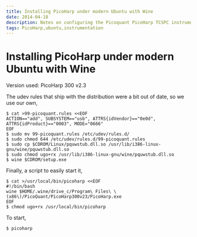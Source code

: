 ```yaml
---
title: Installing PicoHarp under modern Ubuntu with Wine
date: 2014-04-18
description: Notes on configuring the Picoquant PicoHarp TCSPC instrument on Ubuntu
tags: PicoHarp,ubuntu,instrumentation
---
```


# Installing PicoHarp under modern Ubuntu with Wine

Version used: PicoHarp 300 v2.3

The udev rules that ship with the distribution were a bit out of date, so we
use our own,

    $ cat >99-picoquant.rules <<EOF
    ACTION=="add", SUBSYSTEM=="usb", ATTRS{idVendor}=="0e0d", ATTRS{idProduct}=="0003", MODE="0666"
    EOF
    $ sudo mv 99-picoquant.rules /etc/udev/rules.d/
    $ sudo chmod 644 /etc/udev/rules.d/99-picoquant.rules
    $ sudo cp $CDROM/Linux/pquwstub.dll.so /usr/lib/i386-linux-gnu/wine/pquwstub.dll.so
    $ sudo chmod ugo+rx /usr/lib/i386-linux-gnu/wine/pquwstub.dll.so
    $ wine $CDROM/setup.exe

Finally, a script to easily start it,

    $ cat >/usr/local/bin/picoharp <<EOF
    #!/bin/bash
    wine $HOME/.wine/drive_c/Program\ Files\ \(x86\)/PicoQuant/PicoHarp300v23/PicoHarp.exe
    EOF
    $ chmod ugo+rx /usr/local/bin/picoharp
    
To start,

    $ picoharp


